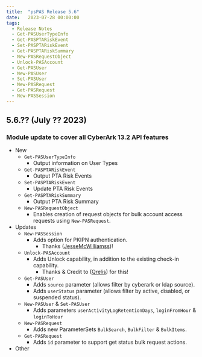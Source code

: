 ```yaml
---
title:  "psPAS Release 5.6"
date:   2023-07-28 00:00:00
tags:
  - Release Notes
  - Get-PASUserTypeInfo
  - Get-PASPTARiskEvent
  - Set-PASPTARiskEvent
  - Get-PASPTARiskSummary
  - New-PASRequestObject
  - Unlock-PASAccount
  - Get-PASUser
  - New-PASUser
  - Set-PASUser
  - New-PASRequest
  - Get-PASRequest
  - New-PASSession
---
```


## **5.6.?? (July ?? 2023)**

### Module update to cover all CyberArk 13.2 API features

- New
  - `Get-PASUserTypeInfo`
    - Output information on User Types
  - `Get-PASPTARiskEvent`
    - Output PTA Risk Events
  - `Set-PASPTARiskEvent`
    - Update PTA Risk Events
  - `Get-PASPTARiskSummary`
    - Output PTA Risk Summary
  - `New-PASRequestObject`
    - Enables creation of request objects for bulk account access requests using `New-PASRequest`.
- Updates
  - `New-PASSession`
    - Adds option for PKIPN authentication.
      - Thanks ([JesseMcWilliamss](https://github.com/JesseMcWilliamss))!
  - `Unlock-PASAccount`
    - Adds Unlock capability, in addition to the existing check-in capability.
      - Thanks & Credit to ([Qrelis](https://github.com/Qrelis)) for this!
  - `Get-PASUser`
    - Adds `source` parameter (allows filter by cyberark or ldap source).
    - Adds `userStatus` parameter (allows filter by active, disabled, or suspended status).
  - `New-PASUser` & `Set-PASUser`
    - Adds parameters `userActivityLogRetentionDays`, `loginFromHour` & `loginToHour`
  - `New-PASRequest`
    - Adds new ParameterSets `BulkSearch`, `BulkFilter` & `BulkItems`.
  - `Get-PASRequest`
    - Adds `id` parameter to support get status bulk request actions.
- Other

